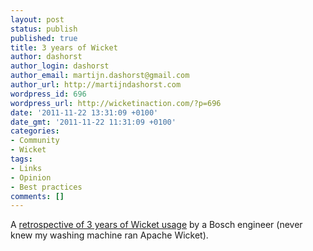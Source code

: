 ```yaml
---
layout: post
status: publish
published: true
title: 3 years of Wicket
author: dashorst
author_login: dashorst
author_email: martijn.dashorst@gmail.com
author_url: http://martijndashorst.com
wordpress_id: 696
wordpress_url: http://wicketinaction.com/?p=696
date: '2011-11-22 13:31:09 +0100'
date_gmt: '2011-11-22 11:31:09 +0100'
categories:
- Community
- Wicket
tags:
- Links
- Opinion
- Best practices
comments: []
---
```

<p>A <a href="http://blog.bosch-si.com/apache-wicket-lessons-learned/">retrospective of 3 years of Wicket usage</a> by a Bosch engineer (never knew my washing machine ran Apache Wicket).</p>

